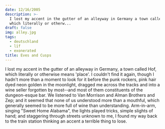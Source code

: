 ```yaml
---
date: 12/16/2005
description: >-
  I lost my accent in the gutter of an alleyway in Germany a town called Hof
  which literally or otherw...
draft: false
img: alley.jpg
tags:
  - deutschland
  - lïf
  - exonerated
title: Eves and Cusps
---
```


I lost my accent in the gutter of an alleyway in Germany, a town called Hof, which literally or otherwise means 'place'. I couldn't find it again, though I hadn't more than a moment to look for it before the punk rockers, pink hair dyed neon golden in the moonlight, dragged me across the tracks and into a wine seller forgotten by most--and most of them constituents of the dungeon-esque bar. We listened to Van Morrison and Alman Brothers and Zep; and it seemed that none of us understood more than a mouthful, which generally seemed to be more full of wine than understanding. Arm-in-arm, singing "Sweet Home Alabama", the lights played tricks, simple slights of hand; and staggering through streets unknown to me, I found my way back to the train station thinking an accent a terrible thing to lose.
